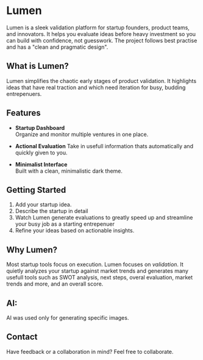 # Lumen

Lumen is a sleek validation platform for startup founders, product teams, and innovators. It helps you evaluate ideas before heavy investment so you can build with confidence, not guesswork. The project follows best practise and has a "clean and pragmatic design".

##  What is Lumen?

Lumen simplifies the chaotic early stages of product validation. It highlights ideas that have real traction and which need iteration for busy, budding entrepenuers.

##  Features

- **Startup Dashboard**  
  Organize and monitor multiple ventures in one place.

- **Actional Evaluation**
  Take in usefull information thats automatically and quickly given to you.

- **Minimalist Interface**  
  Built with a clean, minimalistic dark theme.

##  Getting Started

1. Add your startup idea.
2. Describe the startup in detail
3. Watch Lumen generate evaluations to greatly speed up and streamline your busy job as a starting entrepenuer
4. Refine your ideas based on actionable insights.
  
##  Why Lumen?

Most startup tools focus on execution. Lumen focuses on *validation*. It quietly analyzes your startup against market trends and generates many usefull tools such as SWOT
analysis, next steps, overal evaluation, market trends and more, and an overall score.

## AI:

AI was used only for generating specific images.

##  Contact

Have feedback or a collaboration in mind? Feel free to collaborate.
